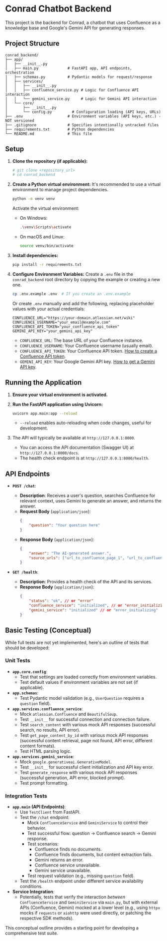 # Conrad Chatbot Backend

This project is the backend for Conrad, a chatbot that uses Confluence as a knowledge base and Google's Gemini API for generating responses.

## Project Structure

```
conrad_backend/
├── app/
│   ├── __init__.py
│   ├── main.py             # FastAPI app, API endpoints, orchestration
│   ├── schemas.py          # Pydantic models for request/response
│   ├── services/
│   │   ├── __init__.py
│   │   ├── confluence_service.py # Logic for Confluence API interaction
│   │   └── gemini_service.py     # Logic for Gemini API interaction
│   └── core/
│       ├── __init__.py
│       └── config.py         # Configuration loading (API keys, URLs)
├── .env                    # Environment variables (API keys, etc.) - NOT versioned
├── .gitignore              # Specifies intentionally untracked files
├── requirements.txt        # Python dependencies
└── README.md               # This file
```

## Setup

1.  **Clone the repository (if applicable):**
    ```bash
    # git clone <repository_url>
    # cd conrad_backend
    ```

2.  **Create a Python virtual environment:**
    It's recommended to use a virtual environment to manage project dependencies.
    ```bash
    python -m venv venv
    ```
    Activate the virtual environment:
    -   On Windows:
        ```bash
        .\venv\Scripts\activate
        ```
    -   On macOS and Linux:
        ```bash
        source venv/bin/activate
        ```

3.  **Install dependencies:**
    ```bash
    pip install -r requirements.txt
    ```

4.  **Configure Environment Variables:**
    Create a `.env` file in the `conrad_backend` root directory by copying the example or creating a new one.
    ```bash
    cp .env.example .env  # If you create an .env.example
    ```
    Or create `.env` manually and add the following, replacing placeholder values with your actual credentials:
    ```env
    CONFLUENCE_URL="https://your-domain.atlassian.net/wiki"
    CONFLUENCE_USERNAME="your_email@example.com"
    CONFLUENCE_API_TOKEN="your_confluence_api_token"
    GEMINI_API_KEY="your_gemini_api_key"
    ```
    -   `CONFLUENCE_URL`: The base URL of your Confluence instance.
    -   `CONFLUENCE_USERNAME`: Your Confluence username (usually email).
    -   `CONFLUENCE_API_TOKEN`: Your Confluence API token. [How to create a Confluence API token](https://support.atlassian.com/atlassian-account/docs/manage-api-tokens-for-your-atlassian-account/).
    -   `GEMINI_API_KEY`: Your Google Gemini API key. [How to get a Gemini API key](https://ai.google.dev/tutorials/python_quickstart#set_up_your_api_key).

## Running the Application

1.  **Ensure your virtual environment is activated.**
2.  **Run the FastAPI application using Uvicorn:**
    ```bash
    uvicorn app.main:app --reload
    ```
    -   `--reload` enables auto-reloading when code changes, useful for development.

3.  The API will typically be available at `http://127.0.0.1:8000`.
    -   You can access the API documentation (Swagger UI) at `http://127.0.0.1:8000/docs`.
    -   The health check endpoint is at `http://127.0.0.1:8000/health`.

## API Endpoints

-   **`POST /chat`**:
    -   **Description**: Receives a user's question, searches Confluence for relevant context, uses Gemini to generate an answer, and returns the answer.
    -   **Request Body** (`application/json`):
        ```json
        {
            "question": "Your question here"
        }
        ```
    -   **Response Body** (`application/json`):
        ```json
        {
            "answer": "The AI-generated answer.",
            "source_urls": ["url_to_confluence_page_1", "url_to_confluence_page_2"]
        }
        ```

-   **`GET /health`**:
    -   **Description**: Provides a health check of the API and its services.
    -   **Response Body** (`application/json`):
        ```json
        {
            "status": "ok", // or "error"
            "confluence_service": "initialized", // or "error_initializing"
            "gemini_service": "initialized" // or "error_initializing"
        }
        ```

## Basic Testing (Conceptual)

While full tests are not yet implemented, here's an outline of tests that should be developed:

### Unit Tests

-   **`app.core.config`**:
    -   Test that settings are loaded correctly from environment variables.
    -   Test default values if environment variables are not set (if applicable).
-   **`app.schemas`**:
    -   Test Pydantic model validation (e.g., `UserQuestion` requires a `question` field).
-   **`app.services.confluence_service`**:
    -   Mock `atlassian.Confluence` and `BeautifulSoup`.
    -   Test `__init__` for successful connection and connection failure.
    -   Test `search_content` with various mock API responses (successful search, no results, API error).
    -   Test `get_page_content_by_id` with various mock API responses (successful content retrieval, page not found, API error, different content formats).
    -   Test HTML parsing logic.
-   **`app.services.gemini_service`**:
    -   Mock `google.generativeai.GenerativeModel`.
    -   Test `__init__` for successful client initialization and API key error.
    -   Test `generate_response` with various mock API responses (successful generation, API error, blocked prompt).
    -   Test prompt formatting.

### Integration Tests

-   **`app.main` (API Endpoints)**:
    -   Use `TestClient` from FastAPI.
    -   Test the `/chat` endpoint:
        -   Mock `ConfluenceService` and `GeminiService` to control their behavior.
        -   Test successful flow: question -> Confluence search -> Gemini response.
        -   Test scenarios:
            -   Confluence finds no documents.
            -   Confluence finds documents, but content extraction fails.
            -   Gemini returns an error.
            -   Confluence service unavailable.
            -   Gemini service unavailable.
        -   Test request validation (e.g., missing `question` field).
    -   Test the `/health` endpoint under different service availability conditions.
-   **Service Integration**:
    -   Potentially, tests that verify the interaction *between* `ConfluenceService` and `GeminiService` via `main.py`, but with external APIs (Confluence, Gemini) mocked at a lower level (e.g., using `httpx` mocks if `requests` or `aiohttp` were used directly, or patching the respective SDK methods).

This conceptual outline provides a starting point for developing a comprehensive test suite.
